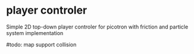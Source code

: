# player controler
Simple 2D top-down player controler for picotron with friction and particle system implementation

#todo:
	map support
 	collision
